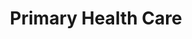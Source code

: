 ---
layout: more
permalink: "/modules/introduction/intro/"
title: Primary Health Care
id: intro

sections:
  - section:

    - part: full
      title: What is it?
      text: The Primary Health Care approach means being attentive to and addressing the many factors in the social, economic, and physical environments that affect health. It places citizens and patients on an equal footing with health professionals in respect to decision making about health issues through five principles.

    - part: full
      title: Take Action
      quiz-matching-equal:
        - category: [Accessibility, modules/intro/more-on-topic/intro/1.jpg] 
        - category: [Public Participation, modules/intro/more-on-topic/intro/2.jpg] 
        - category: [Health Promotion, modules/intro/more-on-topic/intro/3.jpg] 
        - category: [Appropriate Technology, modules/intro/more-on-topic/intro/4.jpg] 
        - category: [Intersectoral Cooperation, modules/intro/more-on-topic/intro/5.jpg] 

        - Accessibility: Supply of essential health responsibility to all people with no unreasonable geographic or financial barriers
        - Public Participation: Right and responsibility to be active partners in making decisions about one’s health care and the health
        - Health Promotion: Process of enabling people to increase control over and improve their health
        - Appropriate Technology: Methods of care, service delivery, procedures and equipment that are socially acceptable and affordable
        - Intersectoral Cooperation: Commitment from all sectors (government, community and health) for meaningful action on health determinents 

  - section:
    - part: half
      title: Primary Care
      text: VCH operates primary care clinics whereby people who meet the mandate can access services; primary care clinics use a PHC approach.
    - part: half
      image: modules/intro/more-on-topic/intro/PrimaryCare.jpg

  - section:
    - part: half
      title: Determinants of Health
      text: "According to the Public Health Agency of Canada, there are key determinants of health that affect the health of the  clients we care for. They are:"
      bullets:
        - Assessment and monitoring
        - Assessment and monitoring
        - Managing emergencies
        - Teaching client to prevent/manage acute exacerbation
        - MRP care conferencing
        - Medication management
        - Assessment and monitoring
        - Assessment and monitoring
        - Managing emergencies
        - Teaching client to prevent/manage acute exacerbation
        - MRP care conferencing
        - Medication management

    - part: half
      title: Take Action
      text: "Watch the videos and reflect on the following questions:"
      bullets:
        - 'Which determinants of health are evident in these videos?'
        - 'How do you see the determinants of health impacting the clients you will care for in the community?'
      youtube: https://www.youtube.com/embed/aJbpRt4r5cE
      youtube-2: https://www.youtube.com/embed/l2pBNoqYbjY
      

  - section:
    - part: full
      title: Care Management
      text: Part of partnering in the client’s journey is accepting their wishes for future health care when they are no longer able to communicate for themselves. 
    - part: spacer
    - part: half
      title: Take Action
      text: Before we walk along side our clients, we have to understand where they are coming from.
      text-2: "1. Please watch the introduction to: Hope that Helps: Trauma Informed Care"
      youtube: https://www.youtube.com/embed/KODThTB-rHc
    - part: half
      title: Take Action
      text: It is important to walk along side our clients on their journey to optimize their health.
      text-2: "2. Watch the video and write down how you can support clients’ transition from one point of care to another."
      youtube: https://www.youtube.com/embed/51KrAku6awE

  - section:
---